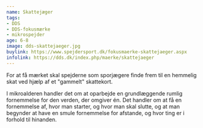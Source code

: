 ```yaml
---
name: Skattejæger
tags:
- DDS
- DDS-fokusmærke
- mikrospejder
age: 6-8
image: dds-skattejaeger.jpg
buylink: https://www.spejdersport.dk/fokusmaerke-skattejaeger.aspx
infolink: https://dds.dk/index.php/maerke/skattejaeger
---
```

For at få mærket skal spejderne som sporjægere finde frem til en hemmelig skat ved hjælp af et "gammelt" skattekort.

I mikroalderen handler det om at oparbejde en grundlæggende rumlig fornemmelse for den verden, der omgiver én. Det handler om at få en fornemmelse af, hvor man starter, og hvor man skal slutte, og at man begynder at have en smule fornemmelse for afstande, og hvor ting er i forhold til hinanden.